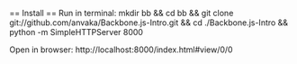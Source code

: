 == Install ==
Run in terminal:
  mkdir bb && cd bb && git clone git://github.com/anvaka/Backbone.js-Intro.git && cd ./Backbone.js-Intro && python -m SimpleHTTPServer 8000

Open in browser:
http://localhost:8000/index.html#view/0/0